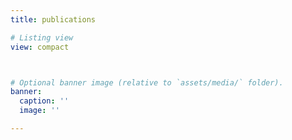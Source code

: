 ```yaml
---
title: publications

# Listing view
view: compact



# Optional banner image (relative to `assets/media/` folder).
banner:
  caption: ''
  image: ''

---
```

